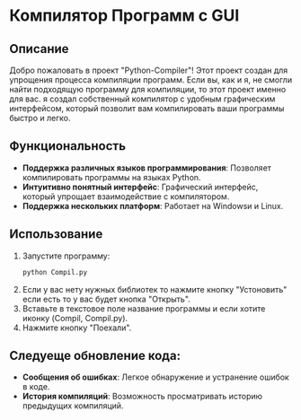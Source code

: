 # Компилятор Программ с GUI

## Описание

Добро пожаловать в проект "Python-Compiler"! Этот проект создан для упрощения процесса компиляции программ. Если вы, как и я, не смогли найти подходящую программу для компиляции, то этот проект именно для вас. я создал собственный компилятор с удобным графическим интерфейсом, который позволит вам компилировать ваши программы быстро и легко.

## Функциональность

- **Поддержка различных языков программирования**: Позволяет компилировать программы на языках Python.
- **Интуитивно понятный интерфейс**: Графический интерфейс, который упрощает взаимодействие с компилятором.
- **Поддержка нескольких платформ**: Работает на Windowsи и Linux.

## Использование

1. Запустите программу:
   ```bash
   python Compil.py
   ```
2. Если у вас нету нужных библиотек то нажмите кнопку "Устоновить" если есть то у вас будет кнопка "Открыть".
2. Вставьте в текстовое поле название программы и если хотите иконку (Compil, Compil.py).
4. Нажмите кнопку "Поехали".

## Следуеще обновление кода:
- **Сообщения об ошибках**: Легкое обнаружение и устранение ошибок в коде.
- **История компиляций**: Возможность просматривать историю предыдущих компиляций.
